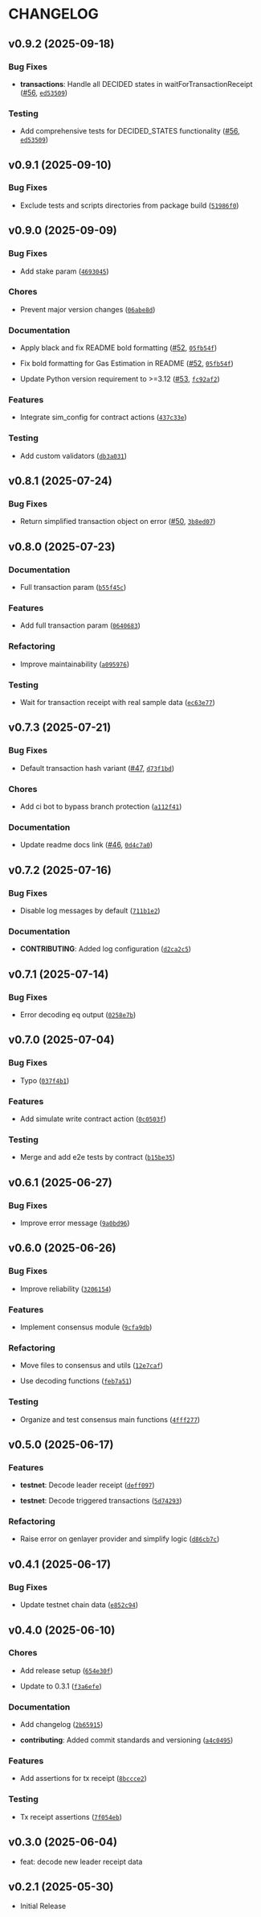 # CHANGELOG

<!-- version list -->

## v0.9.2 (2025-09-18)

### Bug Fixes

- **transactions**: Handle all DECIDED states in waitForTransactionReceipt
  ([#56](https://github.com/genlayerlabs/genlayer-py/pull/56),
  [`ed53509`](https://github.com/genlayerlabs/genlayer-py/commit/ed53509cc09cdb7ed2617732fee10ed1687ae96f))

### Testing

- Add comprehensive tests for DECIDED_STATES functionality
  ([#56](https://github.com/genlayerlabs/genlayer-py/pull/56),
  [`ed53509`](https://github.com/genlayerlabs/genlayer-py/commit/ed53509cc09cdb7ed2617732fee10ed1687ae96f))


## v0.9.1 (2025-09-10)

### Bug Fixes

- Exclude tests and scripts directories from package build
  ([`51986f0`](https://github.com/genlayerlabs/genlayer-py/commit/51986f0b45f87bf81546a820c31ac48ace366e6a))


## v0.9.0 (2025-09-09)

### Bug Fixes

- Add stake param
  ([`4693045`](https://github.com/genlayerlabs/genlayer-py/commit/4693045c184e1cc13a67aa4b6a1141d88ce52255))

### Chores

- Prevent major version changes
  ([`06abe8d`](https://github.com/genlayerlabs/genlayer-py/commit/06abe8d007699d7407a7f96dde3dd44037ac5449))

### Documentation

- Apply black and fix README bold formatting
  ([#52](https://github.com/genlayerlabs/genlayer-py/pull/52),
  [`05fb54f`](https://github.com/genlayerlabs/genlayer-py/commit/05fb54f2c038e7a3c0829b4c576c40ea06a7a32e))

- Fix bold formatting for Gas Estimation in README
  ([#52](https://github.com/genlayerlabs/genlayer-py/pull/52),
  [`05fb54f`](https://github.com/genlayerlabs/genlayer-py/commit/05fb54f2c038e7a3c0829b4c576c40ea06a7a32e))

- Update Python version requirement to >=3.12
  ([#53](https://github.com/genlayerlabs/genlayer-py/pull/53),
  [`fc92af2`](https://github.com/genlayerlabs/genlayer-py/commit/fc92af24d106ef94ecdeec357549b2b015912e0e))

### Features

- Integrate sim_config for contract actions
  ([`437c33e`](https://github.com/genlayerlabs/genlayer-py/commit/437c33e123526721ba6608c23661c23c50c32ae0))

### Testing

- Add custom validators
  ([`db3a031`](https://github.com/genlayerlabs/genlayer-py/commit/db3a031b9c33b765cad171df45c997ebf918fdb7))


## v0.8.1 (2025-07-24)

### Bug Fixes

- Return simplified transaction object on error
  ([#50](https://github.com/genlayerlabs/genlayer-py/pull/50),
  [`3b8ed07`](https://github.com/genlayerlabs/genlayer-py/commit/3b8ed070c49e511bf062db5d40ea29250413490b))


## v0.8.0 (2025-07-23)

### Documentation

- Full transaction param
  ([`b55f45c`](https://github.com/genlayerlabs/genlayer-py/commit/b55f45c33e428cfa1615e1e0ba8626edca8f738d))

### Features

- Add full transaction param
  ([`0640683`](https://github.com/genlayerlabs/genlayer-py/commit/06406838fc93fa006a44e021d2fa405430dfc4b2))

### Refactoring

- Improve maintainability
  ([`a095976`](https://github.com/genlayerlabs/genlayer-py/commit/a0959766e714eb057450f6ac69cd346d0be317d6))

### Testing

- Wait for transaction receipt with real sample data
  ([`ec63e77`](https://github.com/genlayerlabs/genlayer-py/commit/ec63e77245fb2a12d992b0af7e26136a4bc4d8f2))


## v0.7.3 (2025-07-21)

### Bug Fixes

- Default transaction hash variant ([#47](https://github.com/genlayerlabs/genlayer-py/pull/47),
  [`d73f1bd`](https://github.com/genlayerlabs/genlayer-py/commit/d73f1bd1b6c62e1f635cc08ef9d70ae941b0e5fd))

### Chores

- Add ci bot to bypass branch protection
  ([`a112f41`](https://github.com/genlayerlabs/genlayer-py/commit/a112f412e81599dab236f34e8adad202fa344e8a))

### Documentation

- Update readme docs link ([#46](https://github.com/genlayerlabs/genlayer-py/pull/46),
  [`0d4c7a0`](https://github.com/genlayerlabs/genlayer-py/commit/0d4c7a065181f2057451a64b7ac27f3348feae23))


## v0.7.2 (2025-07-16)

### Bug Fixes

- Disable log messages by default
  ([`711b1e2`](https://github.com/genlayerlabs/genlayer-py/commit/711b1e23c3a8400d8761305401256ba95e1abb71))

### Documentation

- **CONTRIBUTING**: Added log configuration
  ([`d2ca2c5`](https://github.com/genlayerlabs/genlayer-py/commit/d2ca2c56ccdb614e1454d713fb768fa13889752b))


## v0.7.1 (2025-07-14)

### Bug Fixes

- Error decoding eq output
  ([`0258e7b`](https://github.com/genlayerlabs/genlayer-py/commit/0258e7b566023e845a58b782746278d5fabfbaad))


## v0.7.0 (2025-07-04)

### Bug Fixes

- Typo
  ([`037f4b1`](https://github.com/genlayerlabs/genlayer-py/commit/037f4b113de2cc1b485a469568724f5f8c1620ae))

### Features

- Add simulate write contract action
  ([`0c0503f`](https://github.com/genlayerlabs/genlayer-py/commit/0c0503f7031a51631825e8f748606a955b32e5b5))

### Testing

- Merge and add e2e tests by contract
  ([`b15be35`](https://github.com/genlayerlabs/genlayer-py/commit/b15be35c5c9162266f1a42ac1ab0d51adc351ce9))


## v0.6.1 (2025-06-27)

### Bug Fixes

- Improve error message
  ([`9a0bd96`](https://github.com/genlayerlabs/genlayer-py/commit/9a0bd96eec879b7461e57aa1214cca3437287500))


## v0.6.0 (2025-06-26)

### Bug Fixes

- Improve reliability
  ([`3206154`](https://github.com/genlayerlabs/genlayer-py/commit/32061544214ac3f9af59720dd4197adcc06ce8aa))

### Features

- Implement consensus module
  ([`9cfa9db`](https://github.com/genlayerlabs/genlayer-py/commit/9cfa9dba22d5d2a8615c7caa57ce89f55676413e))

### Refactoring

- Move files to consensus and utils
  ([`12e7caf`](https://github.com/genlayerlabs/genlayer-py/commit/12e7caf953c0868e2a3c59fa733cb8963182cc18))

- Use decoding functions
  ([`feb7a51`](https://github.com/genlayerlabs/genlayer-py/commit/feb7a51a01b8e8c2130d60ce562af8eb456acdcd))

### Testing

- Organize and test consensus main functions
  ([`4fff277`](https://github.com/genlayerlabs/genlayer-py/commit/4fff277c427d676ebabf926de5a6500aa8abe692))


## v0.5.0 (2025-06-17)

### Features

- **testnet**: Decode leader receipt
  ([`deff097`](https://github.com/genlayerlabs/genlayer-py/commit/deff09794ede3449aabe0d41d17007b66fed189b))

- **testnet**: Decode triggered transactions
  ([`5d74293`](https://github.com/genlayerlabs/genlayer-py/commit/5d742932b418c6b025d84329be99fc5550acfc4b))

### Refactoring

- Raise error on genlayer provider and simplify logic
  ([`d86cb7c`](https://github.com/genlayerlabs/genlayer-py/commit/d86cb7cd227ee0411d55c2602b07bc8fb847d592))


## v0.4.1 (2025-06-17)

### Bug Fixes

- Update testnet chain data
  ([`e852c94`](https://github.com/genlayerlabs/genlayer-py/commit/e852c941dfbdbabe36700f607bee267a778f6630))


## v0.4.0 (2025-06-10)

### Chores

- Add release setup
  ([`654e30f`](https://github.com/genlayerlabs/genlayer-py/commit/654e30f161f0e704cfd15d10684bf0fd7ed9e3b4))

- Update to 0.3.1
  ([`f3a6efe`](https://github.com/genlayerlabs/genlayer-py/commit/f3a6efe63379c636f719ce8b8f5b43d1d6cc0b7d))

### Documentation

- Add changelog
  ([`2b65915`](https://github.com/genlayerlabs/genlayer-py/commit/2b6591556a99416cbc00ad0838425ba37ca0e654))

- **contributing**: Added commit standards and versioning
  ([`a4c0495`](https://github.com/genlayerlabs/genlayer-py/commit/a4c0495199f289682c2ee68a22bd2d3e697c48bf))

### Features

- Add assertions for tx receipt
  ([`8bccce2`](https://github.com/genlayerlabs/genlayer-py/commit/8bccce247b856c264340853449f27a652903c5d6))

### Testing

- Tx receipt assertions
  ([`7f054eb`](https://github.com/genlayerlabs/genlayer-py/commit/7f054eb7e449c21e823a61d1b9c47c5caf8c3e42))


## v0.3.0 (2025-06-04)

- feat: decode new leader receipt data

## v0.2.1 (2025-05-30)

- Initial Release
